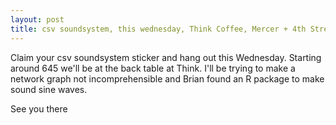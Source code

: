 ```yaml
---
layout: post
title: csv soundsystem, this wednesday, Think Coffee, Mercer + 4th Street
---
```



Claim your csv soundsystem sticker and hang out this Wednesday.
Starting around 645 we'll be at the back table at Think. I'll be
trying to make a network graph not incomprehensible and Brian found an
R package to make sound sine waves.

See you there